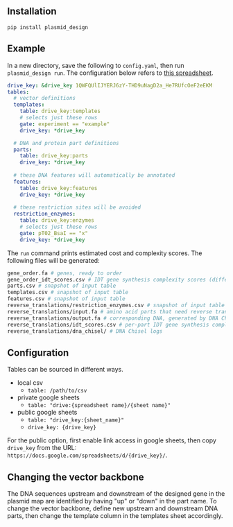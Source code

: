 ## Installation
`pip install plasmid_design`

## Example
In a new directory, save the following to `config.yaml`, then run `plasmid_design run`. The configuration below refers to [this spreadsheet](https://docs.google.com/spreadsheets/d/1QWFQUlIJYERJ6zY-THD9uNagD2a_He7RUfcOeF2eEKM/edit#gid=52604569).

```yaml
drive_key: &drive_key 1QWFQUlIJYERJ6zY-THD9uNagD2a_He7RUfcOeF2eEKM
tables:
  # vector definitions
  templates: 
    table: drive_key:templates
    # selects just these rows
    gate: experiment == "example"
    drive_key: *drive_key

  # DNA and protein part definitions
  parts: 
    table: drive_key:parts
    drive_key: *drive_key
  
  # these DNA features will automatically be annotated
  features: 
    table: drive_key:features
    drive_key: *drive_key
  
  # these restriction sites will be avoided
  restriction_enzymes: 
    table: drive_key:enzymes
    # selects just these rows
    gate: pT02_BsaI == "x"
    drive_key: *drive_key
```

The `run` command prints estimated cost and complexity scores. The following files will be generated:

```bash
gene_order.fa # genes, ready to order
gene_order_idt_scores.csv # IDT gene synthesis complexity scores (different from gblock complexity)
parts.csv # snapshot of input table
templates.csv # snapshot of input table
features.csv # snapshot of input table
reverse_translations/restriction_enzymes.csv # snapshot of input table
reverse_translations/input.fa # amino acid parts that need reverse translation
reverse_translations/output.fa # corresponding DNA, generated by DNA Chisel
reverse_translations/idt_scores.csv # per-part IDT gene synthesis complexity scores, not meaningful for short parts
reverse_translations/dna_chisel/ # DNA Chisel logs
```

## Configuration
Tables can be sourced in different ways.
- local csv
    - `table: /path/to/csv`
- private google sheets
    - `table: "drive:{spreadsheet name}/{sheet name}"`
- public google sheets
    - `table: "drive_key:{sheet_name}"`
    - `drive_key: {drive_key}`

For the public option, first enable link access in google sheets, then copy `drive_key` from the URL: `https://docs.google.com/spreadsheets/d/{drive_key}/`.

## Changing the vector backbone
The DNA sequences upstream and downstream of the designed gene in the plasmid map are identified by having "up" or "down" in the part name. To change the vector backbone, define new upstream and downstream DNA parts, then change the template column in the templates sheet accordingly.

